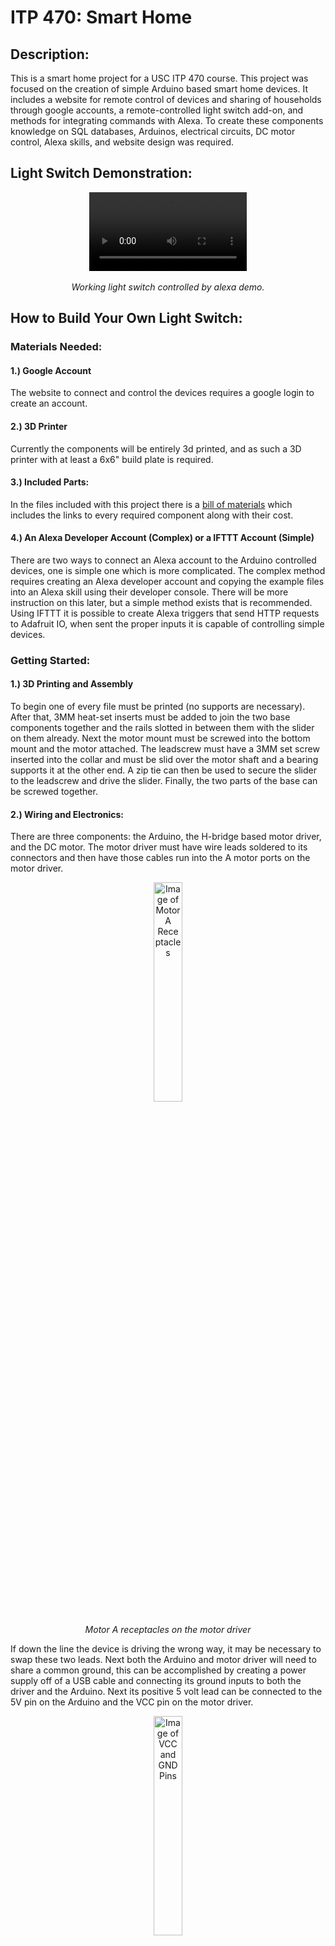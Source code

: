 # ITP 470: Smart Home
## Description:
This is a smart home project for a USC ITP 470 course. This project was focused on the creation of simple Arduino based smart home devices. It includes a website for remote control of devices and sharing of households through google accounts, a remote-controlled light switch add-on, and methods for integrating commands with Alexa. To create these components knowledge on SQL databases, Arduinos, electrical circuits, DC motor control, Alexa skills, and website design was required.

## Light Switch Demonstration:

<p align="center">
 <video width="50%" controls autoplay>
    <source src="photos/demo.mov" type="video/mp4">
</video>
 <br></br>
 <i>Working light switch controlled by alexa demo.</i>
 </p>
 
## How to Build Your Own Light Switch:
### Materials Needed:
#### 1.) Google Account
The website to connect and control the devices requires a google login to create an account.
#### 2.) 3D Printer
Currently the components will be entirely 3d printed, and as such a 3D printer with at least a 6x6" build plate is required.
#### 3.) Included Parts:
In the files included with this project there is a [bill of materials](BOM.xlsx) which includes the links to every required component along with their cost.
#### 4.) An Alexa Developer Account (Complex) or a IFTTT Account (Simple)
There are two ways to connect an Alexa account to the Arduino controlled devices, one is simple one which is more complicated. The complex method requires creating an Alexa developer account and copying the example files into an Alexa skill using their developer console. There will be more instruction on this later, but a simple method exists that is recommended. Using IFTTT it is possible to create Alexa triggers that send HTTP requests to Adafruit IO, when sent the proper inputs it is capable of controlling simple devices.

### Getting Started:
#### 1.) 3D Printing and Assembly
To begin one of every file must be printed (no supports are necessary). After that, 3MM heat-set inserts must be added to join the two base components together and the rails slotted in between them with the slider on them already. Next the motor mount must be screwed into the bottom mount and the motor attached. The leadscrew must have a 3MM set screw inserted into the collar and must be slid over the motor shaft and a bearing supports it at the other end. A zip tie can then be used to secure the slider to the leadscrew and drive the slider.  Finally, the two parts of the base can be screwed together. 
#### 2.) Wiring and Electronics:
There are three components: the Arduino, the H-bridge based motor driver, and the DC motor. The motor driver must have wire leads soldered to its connectors and then have those cables run into the A motor ports on the motor driver.
<p align="center">
<image alt="Image of Motor A Receptacles" src="photos/motorPin.jpg" width=30%>
<br></br>
 <i>Motor A receptacles on the motor driver</i>
 </p>
If down the line the device is driving the wrong way, it may be necessary to swap these two leads. Next both the Arduino and motor driver will need to share a common ground, this can be accomplished by creating a power supply off of a USB cable and connecting its ground inputs to both the driver and the Arduino. Next its positive 5 volt lead can be connected to the 5V pin on the Arduino and the VCC pin on the motor driver.
<p align="center">
<image alt="Image of VCC and GND Pins" src="photos/vccPin.jpg" width=30%>
 <br></br>
<i>VCC and GND pins on the motor driver</i>
 </p>
Finally, pin A-1A and pin A-1B will be connected to pin GPIO4 and GPIO16 on the Arduino respectively.
<p align="center">
 <image alt="Image of Motor A Control Pins" width=30% src="photos/controlPin.jpg">
  <br></br>
  <i>Motor A control pins on the motor driver</i>
 </p>
This completes the wiring harness for the light switch controller.

#### 3.) Website Setup:
Navigate to the website where these devices are controlled [LINK](https://itp-smart-home.herokuapp.com/index.php), create an account if necessary then access the households tab. If no households exist, one must be created for this device to live in. After selecting a household you will be prompted to enter a device or feed name. Whatever you choose for this will be important to write the value down for later. The device is now created and setup for control through the website.
#### 4.) Arduino Code:
In this repository there is an Arduino sketch that only requires minor modification to make work for any Wi-Fi network. In the config file of this sketch, it will ask for a Wi-Fi name, password, and feed name (the one entered into the website). After filling out these missing variables, download the code to your Arduino and boot it up!
### Alexa Control:
As mentioned before there are two methods of Alexa connectivity that can be used. The recommended method is to use IFTTT to setup a skill that triggers an Adafruit IO event based on an Alexa trigger. However, for more developer access, the code used to connect to Alexa through the developer console is also included.
#### 1.) IFTTT (simple)
To begin create an account on [IFTTT](https://www.IFTTT.com) and naviagte to the create a skill page. On this page you can input a number of modules in an **if this** than **that** format. To begin set the **if** trigger to be alexa focused, and set a trigger phrase that you want for this device (e.x. switch one on). Then naviagte to the **then** option and search for the Adafruit Io plug in. After selecting this you will want to select the appropriate feed name and then set the message. TO turn a switch on it should contain a message containing **ON** and to turn it off it should send a message conatining **OFF**.
#### 2.) Alexa Developer Console (challenging)
This method is extremely complicated and should only really be attempted for developer purposes and/or if you have previous experience in the Alexa skills framework. This method allows for direct control of HTTP requests to the Adafruit IO client to update devices. This can be accomplished by generating a HelloWorld skill example in the Alexa Developer console. From there the main code will be swapped for the javascript file included in the Alexa section of the repository. Then the invocation name should be changed to something that mirrors the concept of the program (e.x. smart home). After that, the intents (found in the build tab) can be altered to be whatever the user wants to trigger the device activation. Finally a slot should be created called value for setting the brightness of the light is entered.

## Looking to the Future:
### Reflection:
This device was simple in comparison to many of the devices that this system could be expanded to include. However, the hard backend portions of this system will easily transfer to other devices. By utilizing my own website to control them and using HTTP requests to integrate with Alexa, methods were created for interactions with nearly any device. The skills that I learned in the development of this device will enable me to expand this project in the future!
### Accessibility Devices:
After the creation of this light switch, which was a proof of concept of this system, I hope to expand more into the accessibility market. These days it seems that many seniors are adopting smart home systems to help them in their daily lives. My next device would capitalize on this by creating a simple Raspberry Pi based system capable of reading oven and microwave displays and reporting the message through Alexa. Further devices could include tags that trigger if you are leaving something behind in your house, or even an Alexa integrated pill dispenser with automatic reminders.
### Lessons Learned:
I overcomplicated a lot of this project at first, I wanted to use a complex stepper motor driver with speed control to trigger light switches. It took me a while to step back and really think about the goals of that mechanism and realize that a simple solution would just be a DC motor with a position sensor. This mentality of KISS (Keep It Simple Silly) is something that I found valuable to apply throughout this project and ultimately helped me finish despite some very unlucky circumstances.
